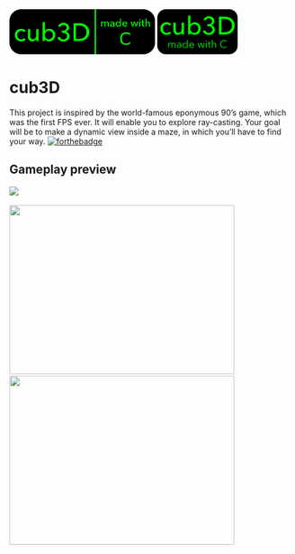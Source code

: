 <img src="cub3Dr.png" width="259" height="80" position="center">
<img src="cub3D.png" width="143" height="80" position="center">

# cub3D 
This project is inspired by the world-famous eponymous 90’s game, which was the first FPS ever. It will enable you to explore ray-casting. Your goal will be to make a dynamic view inside a maze, in which you’ll have to find your way.
[![forthebadge](https://forthebadge.com/images/badges/made-with-c.svg)](https://forthebadge.com)
## Gameplay preview

![](cub3D.gif)

<img src="cub3D.gif" width="400" height="300" position="center">
<img src="https://forthebadge.com/images/badges/made-with-c.svg" width="400" height="300" position="center">


